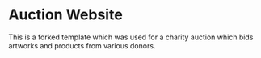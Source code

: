 # Auction Website

This is a forked template which was used for a charity auction which bids artworks and products from various donors.
